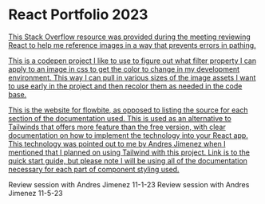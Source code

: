 # React Portfolio 2023

[This Stack Overflow resource was provided during the meeting reviewing React to help me reference images in a way that prevents errors in pathing.](https://stackoverflow.com/questions/39999367/how-do-i-reference-a-local-image-in-react)

[This is a codepen project I like to use to figure out what filter property I can apply to an image in css to get the color to change in my development environment. This way I can pull in various sizes of the image assets I want to use early in the project and then recolor them as needed in the code base.](https://codepen.io/sosuke/pen/Pjoqqp)

[This is the website for flowbite, as opposed to listing the source for each section of the documentation used. This is used as an alternative to Tailwinds that offers more feature than the free version, with clear documentation on how to implement the technology into your React app. This technology was pointed out to me by Andres Jimenez when I mentioned that I planned on using Tailwind with this project. Link is to the quick start guide, but please note I will be using all of the documentation necessary for each part of component styling used.](https://www.flowbite-react.com/docs/getting-started/quickstart)

Review session with Andres Jimenez 11-1-23 
Review session with Andres Jimenez 11-5-23 
